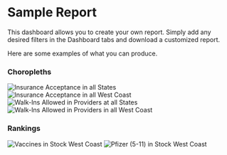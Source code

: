 # Sample Report

This dashboard allows you to create your own report. Simply add any desired filters in the Dashboard tabs and download a customized report.

Here are some examples of what you can produce.

### Choropleths

![Insurance Acceptance in all States ](insurance-all.png "Insurance Acceptance in all States")
![Insurance Acceptance in all West Coast ](ak-ca-hi-or-wa-choro-insurance.png "Insurance Acceptance in all West Coast")
![Walk-Ins Allowed in Providers at all States](walkins-all.png "Walk-Ins Allowed in Providers at all States")
![Walk-Ins Allowed in Providers in all West Coast](ak-ca-hi-or-wa-choro-walkins.png "Walk-Ins Allowed in Providers in all West Coast")

### Rankings
![Vaccines in Stock West Coast](ak-ca-hi-or-wa-in-stock.png "Vaccines in Stock West Coast")
![Pfizer (5-11) in Stock West Coast](ak-ca-hi-or-wa-pfizer-child-stock.png "Pfizer (5-11) in Stock West Coast")
